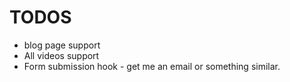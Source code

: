 # TODOS

- blog page support
- All videos support
- Form submission hook - get me an email or something similar.

